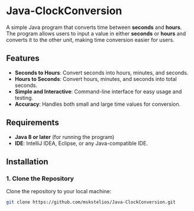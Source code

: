# Java-ClockConversion

A simple Java program that converts time between **seconds** and **hours**. The program allows users to input a value in either **seconds** or **hours** and converts it to the other unit, making time conversion easier for users.

## Features

- **Seconds to Hours**: Convert seconds into hours, minutes, and seconds.
- **Hours to Seconds**: Convert hours, minutes, and seconds into total seconds.
- **Simple and Interactive**: Command-line interface for easy usage and testing.
- **Accuracy**: Handles both small and large time values for conversion.

## Requirements

- **Java 8 or later** (for running the program)
- **IDE**: IntelliJ IDEA, Eclipse, or any Java-compatible IDE.

## Installation

### 1. Clone the Repository

Clone the repository to your local machine:

```bash
git clone https://github.com/mskstelios/Java-ClockConversion.git
